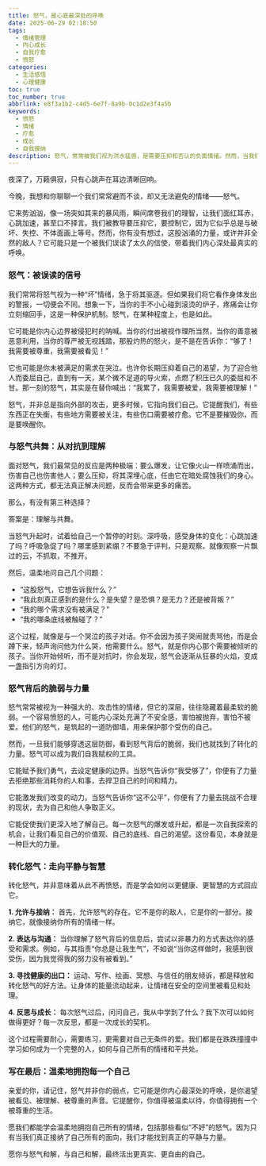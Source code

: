 ```yaml
---
title: 怒气，是心底最深处的呼唤
date: 2025-06-29 02:18:50
tags:
  - 情绪管理
  - 内心成长
  - 自我疗愈
  - 愤怒
categories:
  - 生活感悟
  - 心理健康
toc: true
toc_number: true
abbrlink: e8f3a1b2-c4d5-6e7f-8a9b-0c1d2e3f4a5b
keywords:
  - 愤怒
  - 情绪
  - 疗愈
  - 成长
  - 自我接纳
description: 怒气，常常被我们视为洪水猛兽，是需要压抑和否认的负面情绪。然而，当我们真正停下来，温柔地审视它时，会发现它并非全然的破坏者。它更像是一个被误解的信使，带着我们内心深处最真实的呼唤，指引我们走向被忽视的需求、被侵犯的边界，以及那些渴望被看见的脆弱。这篇文章将带你走进怒气的深层含义，学会如何与它共处，并从中汲取成长的力量。
---
```


夜深了，万籁俱寂，只有心跳声在耳边清晰回响。

今晚，我想和你聊聊一个我们常常避而不谈，却又无法避免的情绪——怒气。

它来势汹汹，像一场突如其来的暴风雨，瞬间席卷我们的理智，让我们面红耳赤，心跳加速，甚至口不择言。我们被教导要压抑它，要控制它，因为它似乎总是与破坏、失控、不体面画上等号。然而，你有没有想过，这股汹涌的力量，或许并非全然的敌人？它可能只是一个被我们误读了太久的信使，带着我们内心深处最真实的呼唤。

### 怒气：被误读的信号

我们常常将怒气视为一种“坏”情绪，急于将其驱逐。但如果我们将它看作身体发出的警报，一切便会不同。想象一下，当你的手不小心碰到滚烫的炉子，疼痛会让你立刻缩回手，这是一种保护机制。怒气，在某种程度上，也是如此。

它可能是你内心边界被侵犯时的呐喊。当你的付出被视作理所当然，当你的善意被恶意利用，当你的尊严被无视践踏，那股灼热的怒火，是不是在告诉你：“够了！我需要被尊重，我需要被看见！”

它也可能是你未被满足的需求在哭泣。也许你长期压抑着自己的渴望，为了迎合他人而委屈自己，直到有一天，某个微不足道的导火索，点燃了积压已久的委屈和不甘。那一刻的怒气，其实是在替你喊出：“我累了，我需要被爱，我需要被理解！”

怒气，并非总是指向外部的攻击，更多时候，它指向我们自己。它提醒我们，有些东西正在失衡，有些地方需要被关注，有些伤口需要被疗愈。它不是要摧毁你，而是要唤醒你。

### 与怒气共舞：从对抗到理解

面对怒气，我们最常见的反应是两种极端：要么爆发，让它像火山一样喷涌而出，伤害自己也伤害他人；要么压抑，将其深埋心底，任由它在暗处腐蚀我们的身心。这两种方式，都无法真正解决问题，反而会带来更多的痛苦。

那么，有没有第三种选择？

答案是：理解与共舞。

当怒气升起时，试着给自己一个暂停的时刻。深呼吸，感受身体的变化：心跳加速了吗？呼吸急促了吗？哪里感到紧绷？不要急于评判，只是观察。就像观察一片飘过的云，不抓取，不推开。

然后，温柔地问自己几个问题：
*   “这股怒气，它想告诉我什么？”
*   “我此刻真正感到的是什么？是失望？是恐惧？是无力？还是被背叛？”
*   “我的哪个需求没有被满足？”
*   “我的哪条底线被触碰了？”

这个过程，就像是与一个哭泣的孩子对话。你不会因为孩子哭闹就责骂他，而是会蹲下来，轻声询问他为什么哭，他需要什么。怒气，就是你内心那个需要被倾听的孩子。当你开始倾听，而不是对抗时，你会发现，怒气会逐渐从狂暴的火焰，变成一盏指引方向的灯。

### 怒气背后的脆弱与力量

怒气常常被视为一种强大的、攻击性的情绪，但它的深层，往往隐藏着最柔软的脆弱。一个容易愤怒的人，可能内心深处充满了不安全感，害怕被抛弃，害怕不被爱。他们的怒气，是筑起的一道防御墙，用来保护那个受伤的自己。

然而，一旦我们能够穿透这层防御，看到怒气背后的脆弱，我们也就找到了转化的力量。怒气可以成为我们自我赋权的工具。

它能赋予我们勇气，去设定健康的边界。当怒气告诉你“我受够了”，你便有了力量去拒绝那些消耗你的人和事，去捍卫自己的时间和精力。

它能激发我们改变的动力。当怒气告诉你“这不公平”，你便有了力量去挑战不合理的现状，去为自己和他人争取正义。

它能促使我们更深入地了解自己。每一次怒气的爆发或升起，都是一次自我探索的机会，让我们看见自己的价值观、自己的底线、自己的渴望。这份看见，本身就是一种巨大的力量。

### 转化怒气：走向平静与智慧

转化怒气，并非意味着从此不再愤怒，而是学会如何以更健康、更智慧的方式回应它。

**1. 允许与接纳：** 首先，允许怒气的存在。它不是你的敌人，它是你的一部分。接纳它，就像接纳你所有的情绪一样。

**2. 表达与沟通：** 当你理解了怒气背后的信息后，尝试以非暴力的方式表达你的感受和需求。例如，与其指责“你总是让我生气”，不如说“当你这样做时，我感到很受伤，因为我觉得我的努力没有被看到。”

**3. 寻找健康的出口：** 运动、写作、绘画、冥想、与信任的朋友倾诉，都是释放和转化怒气的好方法。让身体的能量流动起来，让情绪在安全的空间里被看见和处理。

**4. 反思与成长：** 每次怒气过后，问问自己，我从中学到了什么？我下次可以如何做得更好？每一次反思，都是一次成长的契机。

这个过程需要耐心，需要练习，更需要对自己无条件的爱。我们都是在跌跌撞撞中学习如何成为一个完整的人，如何与自己所有的情绪和平共处。

### 写在最后：温柔地拥抱每一个自己

亲爱的你，请记住，怒气并非你的弱点，它可能是你内心最深处的呼唤，是你渴望被看见、被理解、被尊重的声音。它提醒你，你值得被温柔以待，你值得拥有一个被尊重的生活。

愿我们都能学会温柔地拥抱自己所有的情绪，包括那些看似“不好”的怒气。因为只有当我们真正接纳了自己所有的面向，我们才能找到真正的平静与力量。

愿你与怒气和解，与自己和解，最终活出更真实、更自由的自己。